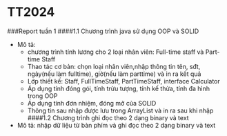 # TT2024
###Report tuần 1
####1.1 Chương trình java sử dụng OOP và SOLID
- Mô tả:
  + chương trình tính lương cho 2 loại nhân viên: Full-time staff và Part-time Staff
  + Thao tác cơ bản: chọn loại nhân viên,nhập thông tin tên, sđt, ngày(nếu làm fulltime), giờ(nếu làm parttime) và in ra kết quả
  + Lớp thiết kế: Staff, FullTimeStaff, PartTimeStaff, interface Calculator
  + Áp dụng tính đóng gói, tính trừu tượng, tính kế thừa, tính đa hình trong OOP
  + Áp dụng tính đơn nhiệm, đóng mở của SOLID
  + Thông tin sau nhập được lưu trong ArrayList và in ra sau khi nhập
####1.2 Chương trình ghi đọc theo 2 dạng binary và text
- Mô tả: nhập dữ liệu từ bàn phím và ghi đọc theo 2 dạng binary và text
